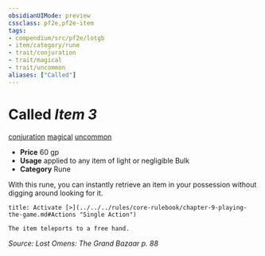 ```yaml
---
obsidianUIMode: preview
cssclass: pf2e,pf2e-item
tags:
- compendium/src/pf2e/lotgb
- item/category/rune
- trait/conjuration
- trait/magical
- trait/uncommon
aliases: ["Called"]
---
```

# Called *Item 3*  
[conjuration](../../../rules/traits/conjuration.md)  [magical](../../../rules/traits/magical.md)  [uncommon](../../../rules/traits/uncommon.md)  

- **Price** 60 gp
- **Usage** applied to any item of light or negligible Bulk
- **Category** Rune

With this rune, you can instantly retrieve an item in your possession without digging around looking for it.

```ad-embed-ability
title: Activate [>](../../../rules/core-rulebook/chapter-9-playing-the-game.md#Actions "Single Action")

The item teleports to a free hand.
```

*Source: Lost Omens: The Grand Bazaar p. 88*
